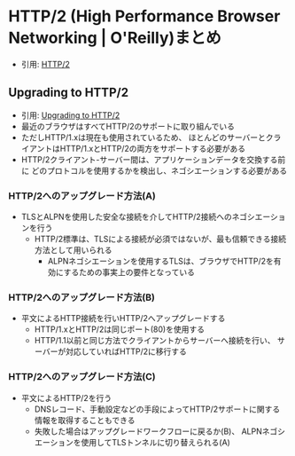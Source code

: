 # HTTP/2 (High Performance Browser Networking | O'Reilly)まとめ
- 引用: [HTTP/2](https://hpbn.co/http2/)

## Upgrading to HTTP/2
- 引用: [Upgrading to HTTP/2](https://hpbn.co/http2/#upgrading-to-http2)
- 最近のブラウザはすべてHTTP/2のサポートに取り組んでいる
- ただしHTTP/1.xは現在も使用されているため、
  ほとんどのサーバーとクライアントはHTTP/1.xとHTTP/2の両方をサポートする必要がある
- HTTP/2クライアント-サーバー間は、アプリケーションデータを交換する前に
  どのプロトコルを使用するかを検出し、ネゴシエーションする必要がある

### HTTP/2へのアップグレード方法(A)
- TLSとALPNを使用した安全な接続を介してHTTP/2接続へのネゴシエーションを行う
  - HTTP/2標準は、TLSによる接続が必須ではないが、最も信頼できる接続方法として用いられる
    - ALPNネゴシエーションを使用するTLSは、ブラウザでHTTP/2を有効にするための事実上の要件となっている

### HTTP/2へのアップグレード方法(B)
- 平文によるHTTP接続を行いHTTP/2へアップグレードする
  - HTTP/1.xとHTTP/2は同じポート(80)を使用する
  - HTTP/1.1以前と同じ方法でクライアントからサーバーへ接続を行い、
    サーバーが対応していればHTTP/2に移行する

### HTTP/2へのアップグレード方法(C)
- 平文によるHTTP/2を行う
  - DNSレコード、手動設定などの手段によってHTTP/2サポートに関する情報を取得することもできる
  - 失敗した場合はアップグレードワークフローに戻るか(B)、
    ALPNネゴシエーションを使用してTLSトンネルに切り替えられる(A)
